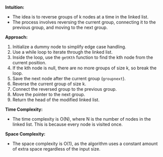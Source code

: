 **Intuition:**
- The idea is to reverse groups of k nodes at a time in the linked list.
- The process involves reversing the current group, connecting it to the previous group, and moving to the next group.

**Approach:**
1. Initialize a dummy node to simplify edge case handling.
2. Use a while loop to iterate through the linked list.
3. Inside the loop, use the `getKth` function to find the kth node from the current position.
4. If the kth node is null, there are no more groups of size k, so break the loop.
5. Save the next node after the current group (`groupnext`).
6. Reverse the current group of size k.
7. Connect the reversed group to the previous group.
8. Move the pointer to the next group.
9. Return the head of the modified linked list.

**Time Complexity:**
- The time complexity is O(N), where N is the number of nodes in the linked list. This is because every node is visited once.

**Space Complexity:**
- The space complexity is O(1), as the algorithm uses a constant amount of extra space regardless of the input size.